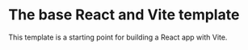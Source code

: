 # The base React and Vite template

This template is a starting point for building a React app with Vite.
